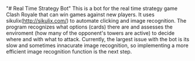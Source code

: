 "# Real Time Strategy Bot" 
This is a bot for the real time strategy game Clash Royale that can win games against new players. It uses sikulix(http://sikulix.com/) to automate clicking and image recognition. The program recognizes what options (cards) there are and assesses the enviroment (how many of the opponent's towers are active) to decide where and with what to attack. Currently, the largest issue with the bot is its slow and sometimes innacurate image recognition, so implementing a more efficient image recognition function is the next step. 
